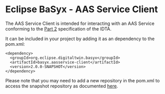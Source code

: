 # Eclipse BaSyx - AAS Service Client
The AAS Service Client is intended for interacting with an AAS Service conforming to the [Part 2](https://app.swaggerhub.com/apis/Plattform_i40/AssetAdministrationShellServiceSpecification/V3.0.1_SSP-001) specification of the IDTA.

It can be included in your project by adding it as an dependency to the pom.xml:

```
<dependency>
  <groupId>org.eclipse.digitaltwin.basyx</groupId>
  <artifactId>basyx.aasservice-client</artifactId>
  <version>2.0.0-SNAPSHOT</version>
</dependency>
```

Please note that you may need to add a new repository in the pom.xml to access the snapshot repository as documented [here](https://github.com/eclipse-basyx/basyx-java-server-sdk/tree/main?tab=readme-ov-file#snapshot-releases).
